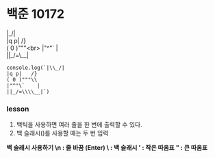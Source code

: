 # 백준 10172

|\_/|<br>
|q p|   /}<br>
( 0 )"""\<br>
|"^"`    |<br>
||_/=\\__|<br>

```
console.log(`|\\_/|
|q p|   /}
( 0 )"""\\
|"^"\`    |
||_/=\\\\__|`)
```

### lesson
1. 백틱을 사용하면 여러 줄을 한 번에 출력할 수 있다.
2. 백 슬래시(\)를 사용할 때는 두 번 입력

**백 슬래시 사용하기
\n : 줄 바꿈 (Enter)
\\ : 백 슬래시
\' : 작은 따옴표
\" : 큰 따옴표**
